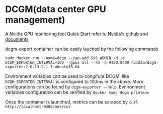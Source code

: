 # DCGM(data center GPU management)
A Nvidia GPU monitoring tool
Quick Start refer to Nvidia's [github](https://github.com/NVIDIA/gpu-monitoring-tools) and [documents](https://docs.nvidia.com/datacenter/cloud-native/gpu-telemetry/dcgm-exporter.html)

dcgm-export container can be easily lauched by the following commands


```sudo docker run --name=dcgm --cap-add SYS_ADMIN -d -e DCGM_EXPORTER_INTERVAL=100 --gpus all --rm -p 9400:9400 nvidia/dcgm-exporter:2.0.13-2.1.1-ubuntu18.04```


Environment variables can be used to congifure DCGM, like ```DCGM_EXPORTER_INTERVAL``` is configured to 100ms in the above. More configurations can be found by ```dcgm-exporter --help```.
Evnironment variables configuration can be verified by
```docker exec dcgm printenv```

Once the container is launched, metrics can be scraped by
```curl http://localhost:9400/metrics```
